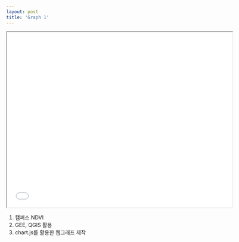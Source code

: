 ```yaml
---
layout: post
title: 'Graph 1'
---
```


<iframe src="/assets/graph.html" width="120%" height="470px"></iframe>

1. 캠퍼스 NDVI<br>
2. GEE, QGIS 활용<br>
3. chart.js를 활용한 웹그래프 제작
